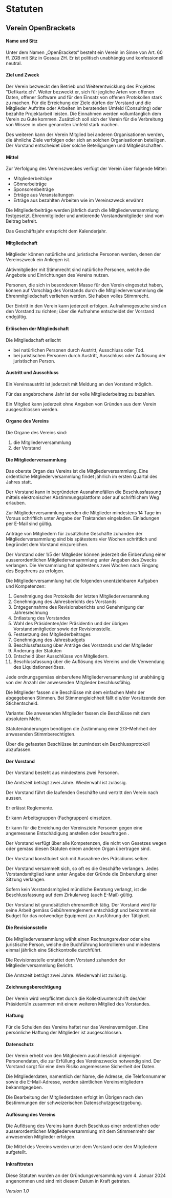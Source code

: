 # Statuten

## Verein OpenBrackets

#### Name und Sitz

Unter dem Namen „OpenBrackets“ besteht ein Verein im Sinne von Art. 60 ff. ZGB mit Sitz in Gossau ZH. Er ist politisch unabhängig und konfessionell neutral.

#### Ziel und Zweck

Der Verein bezweckt den Betrieb und Weiterentwicklung des Projektes "Defikarte.ch". Weiter bezweckt er, sich für jegliche Arten von offenen Daten, offener Software und für den Einsatz von offenen Protokollen stark zu machen. Für die Erreichung der Ziele dürfen der Vorstand und die Mitglieder Auftritte oder Arbeiten im beratenden Umfeld (Consulting) oder bezahlte Projektarbeit leisten. Die Einnahmen werden vollumfänglich dem Verein zu Gute kommen. Zusätzlich soll sich der Verein für die Verbreitung von Wissen in oben genannten Umfeld stark machen.

Des weiteren kann der Verein Mitglied bei anderen Organisationen werden, die ähnliche Ziele verfolgen oder sich an solchen Organisationen beteiligen. Der Vorstand entscheidet über solche Beteiligungen und Mitgliedschaften.

#### Mittel

Zur Verfolgung des Vereinszweckes verfügt der Verein über folgende Mittel:

- Mitgliederbeiträge 
- Gönnerbeiträge
- Sponsorenbeiträge
- Erträge aus Veranstaltungen
- Erträge aus bezahlten Arbeiten wie im Vereinszweck erwähnt

Die Mitgliederbeiträge werden jährlich durch die Mitgliederversammlung festgesetzt. Ehrenmitglieder und amtierende Vorstandsmitglieder sind vom Beitrag befreit. 

Das Geschäftsjahr entspricht dem Kalenderjahr.

#### Mitgliedschaft  

Mitglieder können natürliche und juristische Personen werden, denen der Vereinszweck ein Anliegen ist.

Aktivmitglieder mit Stimmrecht sind natürliche Personen, welche die Angebote und Einrichtungen des Vereins nutzen. 

Personen, die sich in besonderem Masse für den Verein eingesetzt haben, können auf Vorschlag des Vorstands durch die Mitgliederversammlung die Ehrenmitgliedschaft verliehen werden. Sie haben volles Stimmrecht.  

Der Eintritt in den Verein kann jederzeit erfolgen. Aufnahmegesuche sind an den Vorstand zu richten; über die Aufnahme entscheidet der Vorstand endgültig. 

#### Erlöschen der Mitgliedschaft

Die Mitgliedschaft erlischt

- bei natürlichen Personen durch Austritt, Ausschluss oder Tod.
- bei juristischen Personen durch Austritt, Ausschluss oder Auflösung der juristischen Person.

#### Austritt und Ausschluss

Ein Vereinsaustritt ist jederzeit mit Meldung an den Vorstand möglich.

Für das angebrochene Jahr ist der volle Mitgliederbeitrag zu bezahlen.

Ein Mitglied kann jederzeit ohne Angaben von Gründen aus dem Verein ausgeschlossen werden. 

#### Organe des Vereins

Die Organe des Vereins sind:

1. die Mitgliederversammlung
2. der Vorstand

  

#### Die Mitgliederversammlung

Das oberste Organ des Vereins ist die Mitgliederversammlung. Eine ordentliche Mitgliederversammlung findet jährlich im ersten Quartal des Jahres statt. 

Der Vorstand kann in begründeten Ausnahmefällen die Beschlussfassung mittels elektronischer Abstimmungsplattform oder auf schriftlichem Weg erlauben.

Zur Mitgliederversammlung werden die Mitglieder mindestens 14 Tage im Voraus schriftlich unter Angabe der Traktanden eingeladen. Einladungen per E-Mail sind gültig.

Anträge von Mitgliedern für zusätzliche Geschäfte zuhanden der Mitgliederversammlung sind bis spätestens vier Wochen schriftlich und begründet dem Vorstand einzureichen.

Der Vorstand oder 1/5 der Mitglieder können jederzeit die Einberufung einer ausserordentlichen Mitgliederversammlung unter Angaben des Zwecks verlangen. Die Versammlung hat spätestens zwei Wochen nach Eingang des Begehrens zu erfolgen.

Die Mitgliederversammlung hat die folgenden unentziehbaren Aufgaben und Kompetenzen:

1. Genehmigung des Protokolls der letzten Mitgliederversammlung
2. Genehmigung des Jahresberichts des Vorstands
3. Entgegennahme des Revisionsberichts und Genehmigung der Jahresrechnung
4. Entlastung des Vorstandes
5. Wahl des Präsidenten/der Präsidentin und der übrigen Vorstandsmitglieder sowie der Revisionsstelle.
6. Festsetzung des Mitgliederbeitrages
7. Genehmigung des Jahresbudgets
8. Beschlussfassung über Anträge des Vorstands und der Mitglieder
9. Änderung der Statuten
10. Entscheid über Ausschlüsse von Mitgliedern.
11. Beschlussfassung über die Auflösung des Vereins und die Verwendung des Liquidationserlöses.  

Jede ordnungsgemäss einberufene Mitgliederversammlung ist unabhängig von der Anzahl der anwesenden Mitglieder beschlussfähig.

Die Mitglieder fassen die Beschlüsse mit dem einfachen Mehr der abgegebenen Stimmen. Bei Stimmengleichheit fällt die/der Vorsitzende den Stichentscheid. 

Variante: Die anwesenden Mitglieder fassen die Beschlüsse mit dem absolutem Mehr.

Statutenänderungen benötigen die Zustimmung einer 2/3–Mehrheit der anwesenden Stimmberechtigten. 

Über die gefassten Beschlüsse ist zumindest ein Beschlussprotokoll abzufassen.

#### Der Vorstand

Der Vorstand besteht aus mindestens zwei Personen. 

Die Amtszeit beträgt zwei Jahre. Wiederwahl ist zulässig.

Der Vorstand führt die laufenden Geschäfte und vertritt den Verein nach aussen.

Er erlässt Reglemente.

Er kann Arbeitsgruppen (Fachgruppen) einsetzen.

Er kann für die Erreichung der Vereinsziele Personen gegen eine angemessene Entschädigung anstellen oder beauftragen .

Der Vorstand verfügt über alle Kompetenzen, die nicht von Gesetzes wegen oder gemäss diesen Statuten einem anderen Organ übertragen sind.  
  
Der Vorstand konstituiert sich mit Ausnahme des Präsidiums selber.  

Der Vorstand versammelt sich, so oft es die Geschäfte verlangen. Jedes Vorstandsmitglied kann unter Angabe der Gründe die Einberufung einer Sitzung verlangen.

Sofern kein Vorstandsmitglied mündliche Beratung verlangt, ist die Beschlussfassung auf dem Zirkularweg (auch E-Mail) gültig.

Der Vorstand ist grundsätzlich ehrenamtlich tätig. Der Vorstand wird für seine Arbeit gemäss Gebührenreglement entschädigt und bekommt ein Budget für das notwendige Equipment zur Ausführung der Tätigkeit.

#### Die Revisionsstelle

Die Mitgliederversammlung wählt einen Rechnungsrevisor oder eine juristische Person, welche die Buchführung kontrollieren und mindestens einmal jährlich eine Stichkontrolle durchführt.

Die Revisionsstelle erstattet dem Vorstand zuhanden der Mitgliederversammlung Bericht. 

Die Amtszeit beträgt zwei Jahre. Wiederwahl ist zulässig.

#### Zeichnungsberechtigung

Der Verein wird verpflichtet durch die Kollektivunterschrift des/der Präsident/in zusammen mit einem weiteren Mitglied des Vorstandes.

#### Haftung

Für die Schulden des Vereins haftet nur das Vereinsvermögen. Eine persönliche Haftung der Mitglieder ist ausgeschlossen. 

#### Datenschutz

Der Verein erhebt von den Mitgliedern auschliesslich diejenigen Personendaten, die zur Erfüllung des Vereinszwecks notwendig sind. Der Vorstand sorgt für eine dem Risiko angemessene Sicherheit der Daten.

Die Mitgliederdaten, namentlich der Name, die Adresse, die Telefonnummer sowie die E-Mail-Adresse, werden sämtlichen Vereinsmitgliedern bekanntgegeben. 

Die Bearbeitung der Mitgliederdaten erfolgt im Übrigen nach den Bestimmungen der schweizerischen Datenschutzgesetzgebung.
  
#### Auflösung des Vereins

Die Auflösung des Vereins kann durch Beschluss einer ordentlichen oder ausserordentlichen Mitgliederversammlung mit dem Stimmenmehr der anwesenden Mitglieder erfolgen.  
  
Die Mittel des Vereins werden unter dem Vorstand oder den Mitgliedern aufgeteilt.  
#### Inkrafttreten

Diese Statuten wurden an der Gründungsversammlung vom 4. Januar 2024 angenommen und sind mit diesem Datum in Kraft getreten.  
  
*Version 1.0*
